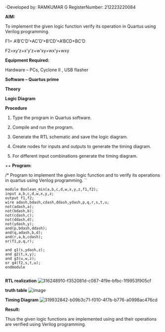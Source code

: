 -Developed by: RAMKUMAR G
RegisterNumber: 212223220084

**AIM:**

To implement the given logic function verify its operation in Quartus using Verilog programming.

F1= A’B’C’D’+AC’D’+B’CD’+A’BCD+BC’D 

F2=xy’z+x’y’z+w’xy+wx’y+wxy

**Equipment Required:**

Hardware – PCs, Cyclone II , USB flasher

**Software – Quartus prime**

**Theory**

**Logic Diagram**

**Procedure**

1.	Type the program in Quartus software.

2.	Compile and run the program.

3.	Generate the RTL schematic and save the logic diagram.

4.	Create nodes for inputs and outputs to generate the timing diagram.

5.	For different input combinations generate the timing diagram.

++
**Program:**

/* Program to implement the given logic function and to verify its operations in quartus using Verilog programming. ``
```
module Boolean_min(a,b,c,d,w,x,y,z,f1,f2);
input a,b,c,d,w,x,y,z;
output f1,f2;
wire adash,bdash,cdash,ddash,ydash,p,q,r,s,t,u;
not(adash,a);
not(bdash,b);
not(cdash,c);
not(ddash,d);
not(ydash,y);
and(p,bdash,ddash);
and(q,adash,b,d);
and(r,a,b,cdash);
or(f1,p,q,r);

and g1(s,ydash,z);
and g2(t,x,y);
and g3(u,w,z);
or g4(f2,s,t,u);
endmodule


```

**RTL realization**
![316248910-f352081d-c087-4f9e-bfbc-1f9953f905cf](https://github.com/RamkumarGunasekaran/BOOLEAN_FUNCTION_MINIMIZATION/assets/144870820/5f8fd602-1f64-4305-94ed-a00425815952)




**truth table**
![image](https://github.com/RamkumarGunasekaran/BOOLEAN_FUNCTION_MINIMIZATION/assets/144870820/e6c8b78e-c29b-46ee-aee9-29ee38d94cd0)


**Timing Diagram**
![319932842-b09b3c71-f010-4f7b-b776-a0998ac476cd](https://github.com/RamkumarGunasekaran/BOOLEAN_FUNCTION_MINIMIZATION/assets/144870820/12685259-eff6-4f38-a688-18485b77fe4a)

**Result:**

Thus the given logic functions are implemented using and their operations are verified using Verilog programming.

